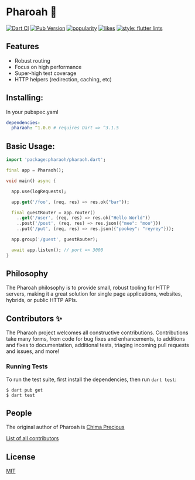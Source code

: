 # Pharoah 🏇

[![Dart CI](https://github.com/codekeyz/pharaoh/workflows/Dart/badge.svg)](https://github.com/codekeyz/pharaoh/actions/workflows/dart.yml)
[![Pub Version](https://img.shields.io/pub/v/pharaoh?color=green)](https://pub.dev/packages/pharaoh)
[![popularity](https://img.shields.io/pub/popularity/pharaoh?logo=dart)](https://pub.dev/packages/pharaoh/score)
[![likes](https://img.shields.io/pub/likes/pharaoh?logo=dart)](https://pub.dev/packages/pharaoh/score)
[![style: flutter lints](https://img.shields.io/pharaoh/style-flutter__lints-blue)](https://pub.dev/packages/flutter_lints)

## Features

- Robust routing
- Focus on high performance
- Super-high test coverage
- HTTP helpers (redirection, caching, etc)

## Installing:

In your pubspec.yaml

```yaml
dependencies:
  pharaoh: ^1.0.0 # requires Dart => ^3.1.5
```

## Basic Usage:

```dart
import 'package:pharaoh/pharaoh.dart';

final app = Pharaoh();

void main() async {

  app.use(logRequests);

  app.get('/foo', (req, res) => res.ok("bar"));

  final guestRouter = app.router()
    ..get('/user', (req, res) => res.ok("Hello World"))
    ..post('/post', (req, res) => res.json({"mee": "moo"}))
    ..put('/put', (req, res) => res.json({"pookey": "reyrey"}));

  app.group('/guest', guestRouter);

  await app.listen(); // port => 3000
}

```

## Philosophy

The Pharoah philosophy is to provide small, robust tooling for HTTP servers, making
it a great solution for single page applications, websites, hybrids, or public
HTTP APIs.

## Contributors ✨

The Pharaoh project welcomes all constructive contributions. Contributions take many forms,
from code for bug fixes and enhancements, to additions and fixes to documentation, additional
tests, triaging incoming pull requests and issues, and more!

### Running Tests

To run the test suite, first install the dependencies, then run `dart test`:

```console
$ dart pub get
$ dart test
```

## People

The original author of Pharoah is [Chima Precious](https://github.com/codekeyz)

[List of all contributors](https://github.com/codekeyz/pharaoh/graphs/contributors)

## License

[MIT](LICENSE)
